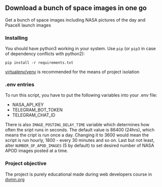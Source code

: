 ## Download a bunch of space images in one go

Get a bunch of space images including NASA pictures of the day and PsaceX launch images

### Installing

You should have python3 working in your system. Use `pip` (or `pip3` in
case of dependency conflicts with python2):

```
pip install -r requirements.txt
```

[virtualenv/venv](https://docs.python.org/3/library/venv.html) is recommended for the means of project isolation

### .env entries

To run this script, you have to put the following variables into your
.env file:

- NASA_API_KEY
- TELEGRAM_BOT_TOKEN
- TELEGRAM_CHAT_ID
  
There is also `IMAGE_POSTING_DELAY_TIME` variable which determines how often the sript runs in seconds. The default value is 86400 (24hrs), which means the cript is run once a day. Changing it to 3600 would mean the script is run hourly, 1800 - every 30 minutes and so on.
Last but not least, alter `NUMBER_OF_APOD_IMAGES` (5 by default) to set desired number of NASA APOD images posted at a time.

### Project objective

The project is purely educational made during web developers course
in [dvmn.org](https://dvmn.org)